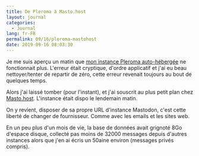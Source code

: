 ```yaml
---
title: De Pleroma à Masto.host
layout: journal
categories:
  - Journal
lang: fr-FR
permalink: 09/16/pleroma-mastohost
date: 2019-09-16 08:03:30
---
```


Je me suis aperçu un matin que [mon instance Pleroma auto-hébergée](/2019/07/23/identites-mastodon/) ne fonctionnait plus. L'erreur était cryptique, d'ordre applicatif et j'ai eu beau nettoyer/tenter de repartir de zéro, cette erreur revenait toujours au bout de quelques temps.

Alors j'ai laissé tomber (pour l'instant), et j'ai souscrit au plus petit plan chez [Masto.host](https://masto.host/). L'instance était dispo le lendemain matin.

On y revient, disposer de sa propre URL d'instance Mastodon, c'est cette liberté de changer de fournisseur. Comme avec les emails et les sites web.

En un peu plus d'un mois de vie, la base de données avait grignoté 8Go d'espace disque, collecté pas moins de 32000 messages depuis d'autres instances alors que j'en ai écris un 50aine environ (messages privés compris).